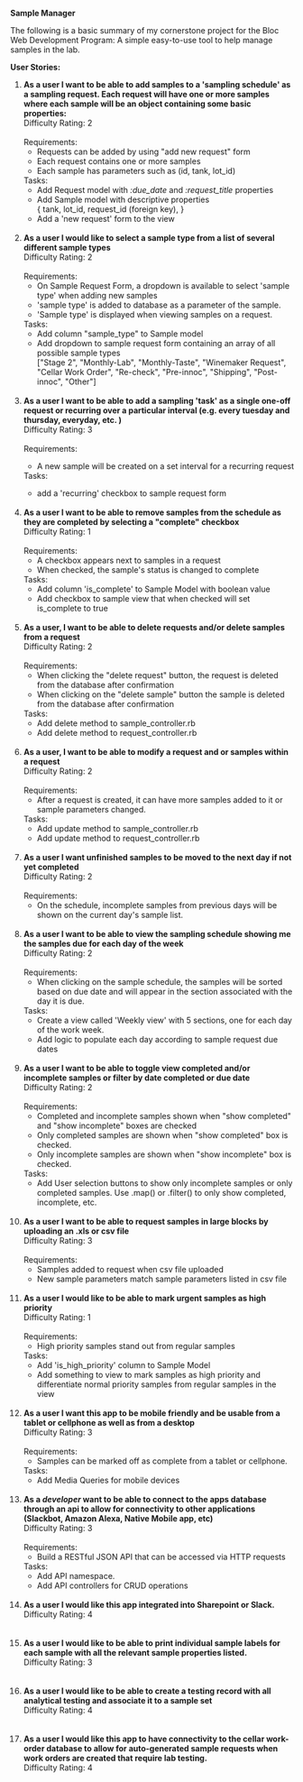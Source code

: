 **Sample Manager**<br>

The following is a basic summary of my cornerstone project for the Bloc Web Development Program:  A simple easy-to-use tool to help manage samples in the lab.  <add problem summary here><br>

**User Stories:**<br>
<ol>
    <li><strong>As a user I want to be able to add samples to a 'sampling schedule' as a sampling request. Each request will have one or more samples where each sample will be an object containing some basic properties:</strong><br> Difficulty Rating: 2<br><br>
    Requirements:
        <ul>
            <li>Requests can be added by using "add new request" form</li>
            <li>Each request contains one or more samples</li>
            <li>Each sample has parameters such as (id, tank, lot_id) </li>
        </ul>
    Tasks:
        <ul><li>Add Request model with <em>:due_date</em> and <em>:request_title</em> properties</li>
            <li>Add Sample model with descriptive properties<br> 
            {
                tank,
                lot_id,
                request_id (foreign key),
            } 
            </li>
            <li>Add a 'new request' form to the view</li>
        </ul>
    </li><br>
<li><strong>As a user I would like to select a sample type from a list of several different sample types</strong><br>Difficulty Rating: 2<br><br>
Requirements:
    <ul>
        <li>On Sample Request Form, a dropdown is available to select 'sample type' when adding new samples</li>
        <li>'sample type' is added to database as a parameter of the sample.</li>
        <li>'Sample type' is displayed when viewing samples on a request.</li>
    </ul>
Tasks:
    <ul>
        <li>Add column "sample_type" to Sample model </li>
        <li>Add dropdown to sample request form containing an array of all possible sample types<br>
        ["Stage 2", "Monthly-Lab", "Monthly-Taste", "Winemaker Request", "Cellar Work Order", "Re-check", "Pre-innoc", "Shipping", "Post-innoc", "Other"]
        </li>
    </ul>
</li><br>
<li> <strong>As a user I want to be able to add a sampling 'task' as a single one-off request or recurring over a particular interval (e.g. every tuesday and thursday, everyday, etc. )</strong><br>Difficulty Rating: 3<br><br>
    <not sure how to code this yet...will likely require generating a new sample associated with the same request>
    <cron job?>
    <rake task?>
    Requirements:
   <ul>
        <li>A new sample will be created on a set interval for a recurring request</li>
    </ul>
     Tasks:
    <ul>
        <li>add a 'recurring' checkbox to sample request form</li>
    </ul>
</li><br>
    
<li> <strong>As a user I want to be able to remove samples from the schedule as they are completed by selecting a "complete" checkbox</strong><br> Difficulty Rating: 1<br><br>
    Requirements:
    <ul>
        <li>A checkbox appears next to samples in a request</li>
        <li>When checked, the sample's status is changed to complete</li>
    </ul>
    Tasks:
    <ul>
        <li>Add column 'is_complete' to Sample Model with boolean value</li>
        <li>Add checkbox to sample view that when checked will set 
        is_complete to true</li>
    </ul>
     <checkbox to mark completed when checked, changes "is_Complete" to true and uses Date.now() to record "Date_completed"....not sure if the timestamp should be generated front-end or back-end>
</li><br>
<li><strong>As a user, I want to be able to delete requests and/or delete samples from a request</strong><br> Difficulty Rating: 2<br><br>
Requirements:
    <ul>
        <li>When clicking the "delete request" button, the request is deleted from the database after confirmation</li>
        <li>When clicking on the "delete sample" button the sample is deleted from the database after confirmation</li>
    </ul>
Tasks:
    <ul>
        <li>Add delete method to sample_controller.rb</li>
        <li>Add delete method to request_controller.rb</li>
    </ul>
</li><br>
<li> <strong>As a user, I want to be able to modify a request and or samples within a request</strong> <br> Difficulty Rating: 2<br><br>
Requirements:
    <ul>
        <li>After a request is created, it can have more samples added to it or sample parameters changed.</li>
    </ul>
    Tasks:
    <ul>
        <li>Add update method to sample_controller.rb</li>
        <li>Add update method to request_controller.rb</li>
    </ul>

</li>
   <br>
<li><strong>As a user I want unfinished samples to be moved to the next day if not yet completed</strong><br>Difficulty Rating: 2<br><br>
Requirements:<br>
    <ul>
        <li>On the schedule, incomplete samples from previous days will be shown on the current day's sample list. </li>
    </ul>

</li><br>
    <not sure if this should be done on the backend or the frontend>

<li><strong>As a user I want to be able to view the sampling schedule showing me the samples due for each day of the week</strong><br>Difficulty Rating: 2<br><br>
Requirements:
    <ul>
        <li>When clicking on the sample schedule, the samples will be sorted based on due date and will appear in the section associated with the day it is due.</li>
    </ul>
Tasks:
    <ul>
        <li>Create a view called 'Weekly view' with 5 sections, one for each day of the work week.</li>
        <li>Add logic to populate each day according to sample request due dates</li>
    </ul>
</li><br>
<li><strong>As a user I want to be able to toggle view  completed and/or incomplete samples or filter by date completed or due date </strong><br>Difficulty Rating: 2<br><br>
Requirements:
    <ul>
        <li>Completed and incomplete samples shown when "show completed" and "show incomplete" boxes are checked</li>
        <li>Only completed samples are shown when "show completed" box is checked.</li>
        <li>Only incomplete samples are shown when "show incomplete" box is checked.</li>
    </ul>
Tasks:
    <ul>
        <li>Add User selection buttons to show only incomplete samples or only completed samples. Use .map() or .filter() to only show completed, incomplete, etc.</li>
    </ul>
</li><br>
<li><strong>As a user I want to be able to request samples in large blocks by uploading an .xls or csv file</strong><br>Difficulty Rating: 3<br><br>
Requirements:
    <ul>
        <li>Samples added to request when csv file uploaded</li>
        <li>New sample parameters match sample parameters listed in csv file </li>
    </ul>
<making sure the files are formatted correctly might be a pain in the ass>
</li><br>
    
<li><strong>As a user I would like to be able to mark urgent samples as high priority</strong><br>Difficulty Rating: 1<br><br>
Requirements:
    <ul>
        <li>High priority samples stand out from regular samples</li>
    </ul>
Tasks:
    <ul><li>Add 'is_high_priority' column to Sample Model</li>
        <li>Add something to view to mark samples as high priority and differentiate normal priority samples from regular samples in the view</li>
    </ul>
</li><br>
<li><strong>As a user I want this app to be mobile friendly and be usable from a tablet or cellphone as well as from a desktop</strong><br>Difficulty Rating: 3<br><br>
Requirements:
    <ul>
        <li>Samples can be marked off as complete from a tablet or cellphone.</li>
    </ul>
Tasks:
    <ul>
        <li>Add Media Queries for mobile devices</li>
    </ul>
</li><br>
<li><strong>As a <em>developer </em>want to be able to connect to the apps database through an api to allow for connectivity to other applications (Slackbot, Amazon Alexa, Native Mobile app, etc)</strong><br>Difficulty Rating: 3<br><br>
Requirements:
    <ul>
        <li>Build a RESTful JSON API that can be accessed via HTTP requests</li>
    </ul>
Tasks:
    <ul>
        <li>Add API namespace. </li>
        <li>Add API controllers for CRUD operations</li>
    </ul>
</li><br>
<li>
<strong>As a user I would like this app integrated into Sharepoint or Slack.</strong>
<br>Difficulty Rating: 4<br><br>
    <Will using Rails make this easier or harder?>
</li><br>
<li>
<strong>As a user I would like to be able to print individual sample labels for each sample with all the relevant sample properties listed.</strong><br>Difficulty Rating: 3<br><br>
</li><br>
<li><strong>As a user I would like to be able to create a testing record with all analytical testing and associate it to a sample set</strong><br>Difficulty Rating: 4<br><br>
</li><br>
<li>
<strong>As a user I would like this app to have connectivity to the cellar work-order database to allow for auto-generated sample requests when work orders are created that require lab testing.</strong><br>Difficulty Rating: 4<br><br>
</li><br>

<ol/>